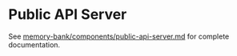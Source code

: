 # Public API Server

See [memory-bank/components/public-api-server.md](../../memory-bank/components/public-api-server.md) for complete documentation.
